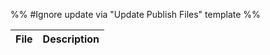 %% #Ignore update via "Update Publish Files" template %% 

| File | Description |
| ---- | ----------- |
